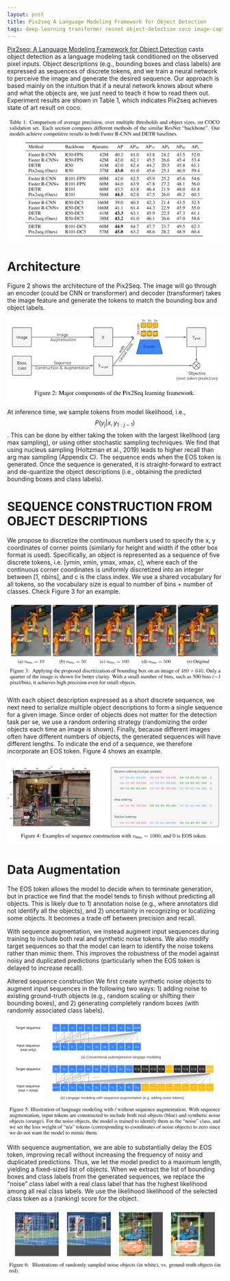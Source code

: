 ```yaml
---
layout: post
title: Pix2seq A Language Modeling Framework for Object Detection
tags: deep-learning transformer resnet object-detection coco image-caption multimodality
---
```

[Pix2seq: A Language Modeling Framework for Object Detection](https://arxiv.org/abs/2109.10852v2) casts object detection as a language modeling task conditioned on the observed pixel inputs. Object descriptions (e.g., bounding boxes and class labels) are expressed as sequences of discrete tokens, and we train a neural network to perceive the image and generate the desired sequence. Our approach is based mainly on the intuition that if a neural network knows about where and what the objects are, we just need to teach it how to read them out. Experiment results are shown in Table 1, which indicates Pix2seq achieves state of art result on coco.

![image-20220928133727483](https://raw.githubusercontent.com/zhangtemplar/zhangtemplar.github.io/master/uPic/2022_09_28_13_37_27_image-20220928133727483.png)

# Architecture

Figure 2 shows the architecture of the Pix2Seq. The image will go through an encoder (could be CNN or transformer) and decoder (transformer) takes the image feature and generate the tokens to match the bounding box and object labels.

![image-20220928132508173](https://raw.githubusercontent.com/zhangtemplar/zhangtemplar.github.io/master/uPic/2022_09_28_13_25_08_image-20220928132508173.png)

At inference time, we sample tokens from model likelihood, i.e., $$P(y_j|x, y_{1:j−1})$$. This can be done by either taking the token with the largest likelihood (arg max sampling), or using other stochastic sampling techniques. We find that using nucleus sampling (Holtzman et al., 2019) leads to higher recall than arg max sampling (Appendix C). The sequence ends when the EOS token is generated. Once the sequence is generated, it is straight-forward to extract and de-quantize the object descriptions (i.e., obtaining the predicted bounding boxes and class labels).

# SEQUENCE CONSTRUCTION FROM OBJECT DESCRIPTIONS

We propose to discretize the continuous numbers used to specify the x, y coordinates of corner points (similarly for height and width if the other box format is used). Specifically, an object is represented as a sequence of five discrete tokens, i.e. [ymin, xmin, ymax, xmax, c], where each of the continuous corner coordinates is uniformly discretized into an integer between [1, nbins], and c is the class index. We use a shared vocabulary for all tokens, so the vocabulary size is equal to number of bins + number of classes. Check Figure 3 for an example.

![image-20220928133135475](https://raw.githubusercontent.com/zhangtemplar/zhangtemplar.github.io/master/uPic/2022_09_28_13_31_35_image-20220928133135475.png)

With each object description expressed as a short discrete sequence, we next need to serialize multiple object descriptions to form a single sequence for a given image. Since order of objects does not matter for the detection task per se, we use a random ordering strategy (randomizing the order objects each time an image is shown). Finally, because different images often have different numbers of objects, the generated sequences will have different lengths. To indicate the end of a sequence, we therefore incorporate an EOS token. Figure 4 shows an example.

![image-20220928133152369](https://raw.githubusercontent.com/zhangtemplar/zhangtemplar.github.io/master/uPic/2022_09_28_13_31_52_image-20220928133152369.png)

# Data Augmentation

The EOS token allows the model to decide when to terminate generation, but in practice we find that the model tends to finish without predicting all objects. This is likely due to 1) annotation noise (e.g., where annotators did not identify all the objects), and 2) uncertainty in recognizing or localizing some objects. It becomes a trade off between precision and recall.

With sequence augmentation, we instead augment input sequences during training to include both real and synthetic noise tokens. We also modify target sequences so that the model can learn to identify the noise tokens rather than mimic them. This improves the robustness of the model against noisy and duplicated predictions (particularly when the EOS token is delayed to increase recall).

Altered sequence construction We first create synthetic noise objects to augment input sequences in the following two ways: 1) adding noise to existing ground-truth objects (e.g., random scaling or shifting their bounding boxes), and 2) generating completely random boxes (with randomly associated class labels).

![image-20220928133629737](https://raw.githubusercontent.com/zhangtemplar/zhangtemplar.github.io/master/uPic/2022_09_28_13_36_29_image-20220928133629737.png)

With sequence augmentation, we are able to substantially delay the EOS token, improving recall without increasing the frequency of noisy and duplicated predictions. Thus, we let the model predict to a maximum length, yielding a fixed-sized list of objects. When we extract the list of bounding boxes and class labels from the generated sequences, we replace the “noise” class label with a real class label that has the highest likelihood among all real class labels. We use the likelihood likelihood of the selected class token as a (ranking) score for the object.

![image-20220928133642746](https://raw.githubusercontent.com/zhangtemplar/zhangtemplar.github.io/master/uPic/2022_09_28_13_36_42_image-20220928133642746.png)

